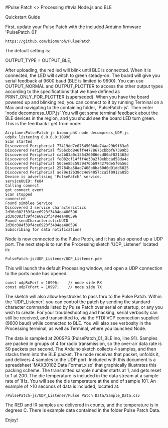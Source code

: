 #Pulse Patch <> Processing 
##via Node.js and BLE

Quickstart Guide

First, update your Pulse Patch with the included Arduino firmware 'PulsePatch_01'

    https://github.com/biomurph/PulsePatch
  
The default setting is: 

OUTPUT_TYPE = OUTPUT_BLE;

After uploading, the red led will blink until BLE is connected. When it is connected, the LED will switch to green steady-on. The board will give you serial feedback at 9600 baud (BLE is limited to 9600). You can use OUTPUT_NORMAL and OUTPUT_PLOTTER to access the other output types according to the specifications that we have defined as PRINT_ONLY_FOR_PLOTTER (superseded). When you have the board powered up and blinking red, you can connect to it by running Terminal on a Mac and navigating to the containing folder, 'PulsePatch-js'. Then enter 'node decompress_UDP.js' You will get some terminal feedback about the BLE devices in the region, and you should see the board LED turn green. This is the feedback I get from node:

    Airplane:PulsePatch-js biomurph$ node decompress_UDP.js
    udpRx listening 0.0.0.0:10996
    Scan started
    Discovered Peripherial 77419dd7e0754508b0a74aa29b9f63a0
    Discovered Peripherial f56bcbd846ff44778675cbbbf67399b5
    Discovered Peripherial ca2b83a0c136426086ecd80af821362d
    Discovered Peripherial fe082cf14fff4e30a2f8ebbcad58da4c
    Discovered Peripherial 50cee8bc5939470bb974279de5f0a56c
    Discovered Peripherial 25784ba58ad7468b8ba60d0d91dd6025
    Discovered Peripherial ae79e12638dc4e94857cca5f0912a05b
    Device is advertising 'PulsePatch' service.
    serviceUUID: fe84
    Calling connect
    got connect event
    Scan stopped
    connected
    Found simblee Service
    Discovered 3 service characteristics
    2d30c082f39f4ce6923f3484ea480596
    2d30c083f39f4ce6923f3484ea480596
    Found sendCharacteristicUUID
    2d30c084f39f4ce6923f3484ea480596
    Subscribing for data notifications

Node is now connected to the Pulse Patch, and it has also opened up a UDP port. The next step is to run the Processing sketch 'UDP_Listener' located in:

    PulsePatch-js/UDP_Listener/UDP_Listener.pde

This will launch the default Processing window, and open a UDP connection to the ports node has opened:

    const udpRxPort = 10996;	// node side RX
    const udpTxPort = 10997;	// node side TX

The sketch will also allow keystrokes to pass thru to the Pulse Patch. Within the 'UDP_Listener', you can control the patch by sending the standard character commands listed by Pulse Patch over serial on startup, or any you wish to create. For your troubleshooting and hacking, serial verbosity can still be received, and transmitted to, via the FTDI VCP connection supplied (9600 baud) while connected to BLE. You will also see verbosity in the Processing terminal, as well as Terminal, where you launched Node.

The data is sampled at 200SPS (PulsePatch_01_BLE.ino, line 91). Samples are packed in groups of 4 for radio transmission, so the over-air data rate is 50 packets per second. The Arduino sketch collects 4 samples, and then stacks them into the BLE packet. The node receives that packet, unfolds it, and delivers 4 samples to the UDP port. Included with this document is a spreadsheet 'MAX30102 Data Format.xlsx' that graphically illustrates this packing scheme. The transmitted sample number starts at 1, and gets reset to 1 at 200. The die temperature is included in the data stream at a sample rate of 1Hz. You will see the die temperature at the end of sample 101. An example of >10 seconds of data is included, located at:

    /PulsePatch-js/UDP_Listener/Pulse Patch Data/Sample_Data.csv

The RED and IR samples are delivered in counts, and the temperature is in degrees C. There is example data contained in the folder Pulse Patch Data.

Enjoy!







